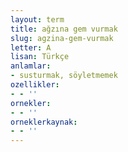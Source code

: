 ```yaml
---
layout: term
title: ağzına gem vurmak
slug: agzina-gem-vurmak
letter: A
lisan: Türkçe
anlamlar:
- susturmak, söyletmemek
ozellikler:
- - ''
ornekler:
- - ''
orneklerkaynak:
- - ''
---
```

